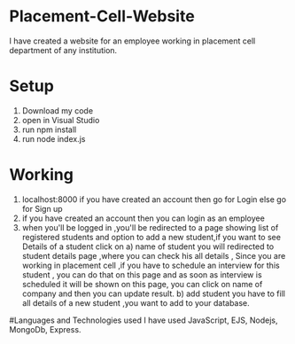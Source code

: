 # Placement-Cell-Website

I have created a website for an employee working in placement cell department of any institution.
# Setup
1. Download my code 
2. open in Visual Studio
3. run npm install
4. run node index.js

# Working

1. localhost:8000 
if you have created an account then go for Login else go for Sign up
2. if you have created an account then you can login as an employee 
3. when you'll be logged in ,you'll be redirected to a page showing list of registered students
and option to add a new student,if you want to see Details of a student click on 
a) name of student
    you will redirected to student details page ,where you can check his all details , Since you are working in placement cell ,if you have to schedule
    an interview for this student , you can do that on this page and as soon as interview is scheduled it will be shown on this page, you can click on 
    name of company and then you can update result.
b) add student
   you have to fill all details of a new student ,you want to add to your database.
   
   
   
#Languages and Technologies used
I have used JavaScript, EJS, Nodejs, MongoDb, Express.



